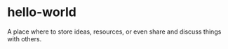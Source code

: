 # hello-world
A place where to store ideas, resources, or even share and discuss things with others.

